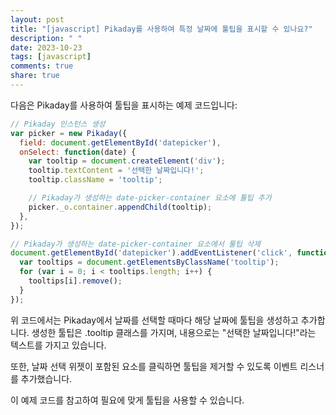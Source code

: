 ```yaml
---
layout: post
title: "[javascript] Pikaday를 사용하여 특정 날짜에 툴팁을 표시할 수 있나요?"
description: " "
date: 2023-10-23
tags: [javascript]
comments: true
share: true
---
```


다음은 Pikaday를 사용하여 툴팁을 표시하는 예제 코드입니다:

```javascript
// Pikaday 인스턴스 생성
var picker = new Pikaday({
  field: document.getElementById('datepicker'),
  onSelect: function(date) {
    var tooltip = document.createElement('div');
    tooltip.textContent = '선택한 날짜입니다!';
    tooltip.className = 'tooltip';

    // Pikaday가 생성하는 date-picker-container 요소에 툴팁 추가
    picker._o.container.appendChild(tooltip);
  },
});

// Pikaday가 생성하는 date-picker-container 요소에서 툴팁 삭제
document.getElementById('datepicker').addEventListener('click', function() {
  var tooltips = document.getElementsByClassName('tooltip');
  for (var i = 0; i < tooltips.length; i++) {
    tooltips[i].remove();
  }
});
```

위 코드에서는 Pikaday에서 날짜를 선택할 때마다 해당 날짜에 툴팁을 생성하고 추가합니다. 생성한 툴팁은 .tooltip 클래스를 가지며, 내용으로는 "선택한 날짜입니다!"라는 텍스트를 가지고 있습니다.

또한, 날짜 선택 위젯이 포함된 요소를 클릭하면 툴팁을 제거할 수 있도록 이벤트 리스너를 추가했습니다.

이 예제 코드를 참고하여 필요에 맞게 툴팁을 사용할 수 있습니다.